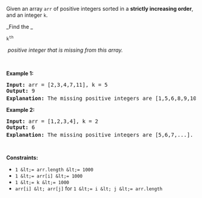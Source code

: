 Given an array `` arr ``&nbsp;of positive integers&nbsp;sorted in a __strictly increasing order__, and an integer <code><font face="monospace">k</font></code>.

_Find the _

<font face="monospace"><code>k<sup>th</sup></code></font>

_&nbsp;positive integer that is missing from this array._

&nbsp;

__Example 1:__

<pre>
<strong>Input:</strong> arr = [2,3,4,7,11], k = 5
<strong>Output:</strong> 9
<strong>Explanation: </strong>The missing positive integers are [1,5,6,8,9,10,12,13,...]. The 5<sup>th</sup>&nbsp;missing positive integer is 9.
</pre>

__Example 2:__

<pre>
<strong>Input:</strong> arr = [1,2,3,4], k = 2
<strong>Output:</strong> 6
<strong>Explanation: </strong>The missing positive integers are [5,6,7,...]. The 2<sup>nd</sup> missing positive integer is 6.
</pre>

&nbsp;

__Constraints:__

*   `` 1 &lt;= arr.length &lt;= 1000 ``
*   `` 1 &lt;= arr[i] &lt;= 1000 ``
*   `` 1 &lt;= k &lt;= 1000 ``
*   `` arr[i] &lt; arr[j] `` for `` 1 &lt;= i &lt; j &lt;= arr.length ``